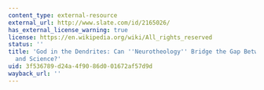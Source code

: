 ```yaml
---
content_type: external-resource
external_url: http://www.slate.com/id/2165026/
has_external_license_warning: true
license: https://en.wikipedia.org/wiki/All_rights_reserved
status: ''
title: 'God in the Dendrites: Can ''Neurotheology'' Bridge the Gap Between Religion
  and Science?'
uid: 3f536789-d24a-4f90-86d0-01672af57d9d
wayback_url: ''
---
```

